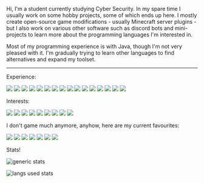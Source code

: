 Hi, I'm a student currently studying Cyber Security. In my spare time I usually work on some hobby projects, some of which ends up here. I mostly create open-source game modifications - usually Minecraft server plugins - but I also work on various other software such as discord bots and mini-projects to learn more about the programming languages I'm interested in.

Most of my programming experience is with Java, though I'm not very pleased with it. I'm gradually trying to learn other languages to find alternatives and expand my toolset.

***

Experience:

![](https://img.shields.io/badge/lang-Java_17-blue) ![](https://img.shields.io/badge/lang-Python-blue) ![](https://img.shields.io/badge/lang-SQL-blue) ![](https://img.shields.io/badge/lang-HTML_5-blue) ![](https://img.shields.io/badge/lang-CSS_3-blue) ![](https://img.shields.io/badge/api-Bukkit-orange) ![](https://img.shields.io/badge/db-SQLite-yellow) ![](https://img.shields.io/badge/db-MySQL-yellow) ![](https://img.shields.io/badge/editor-IntelliJ-purple) ![](https://img.shields.io/badge/editor-PyCharm-purple) ![](https://img.shields.io/badge/editor-Visual_Studio_Code-purple) ![](https://img.shields.io/badge/os-Windows_10-green) ![](https://img.shields.io/badge/os-macOS_Monterey-green) ![](https://img.shields.io/badge/os-Debian-green) ![](https://img.shields.io/badge/os-Ubuntu-green) ![](https://img.shields.io/badge/app-Discord-white)

Interests:

![](https://img.shields.io/badge/lang-Kotlin-blue) ![](https://img.shields.io/badge/lang-C++-blue) ![](https://img.shields.io/badge/lang-PHP-blue) ![](https://img.shields.io/badge/lang-Shell_Script-blue) ![](https://img.shields.io/badge/api-Velocity-orange) ![](https://img.shields.io/badge/api-Java_Discord_API-orange) ![](https://img.shields.io/badge/os-Arch_Linux-green) ![](https://img.shields.io/badge/OS-Alma_Linux-green) ![](https://img.shields.io/badge/OS-Oracle_Linux-green)

I don't game much anymore, anyhow, here are my current favourites:

![](https://img.shields.io/badge/game-Team_Fortress_2-pink) ![](https://img.shields.io/badge/game-Age_of_Empires_II-pink) ![](https://img.shields.io/badge/game-Sid_Meiers_Civilization_V-pink) ![](https://img.shields.io/badge/game-Minecraft:_Java_Edition_1.18-pink) ![](https://img.shields.io/badge/game-Grand_Theft_Auto_V-pink) ![](https://img.shields.io/badge/game-ARK:_Survival_Evolved-pink) ![](https://img.shields.io/badge/game-Ace_of_Spades_Classic-pink)

Stats!

![generic stats](https://github-readme-stats.vercel.app/api/?username=lokka30&theme=react&layout=compact)

![langs used stats](https://github-readme-stats.vercel.app/api/top-langs/?username=lokka30&theme=react&layout=compact)
